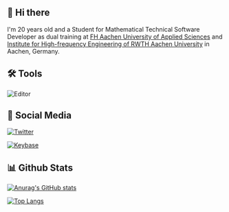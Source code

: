 ## 👋 Hi there
I'm 20 years old and a Student for Mathematical Technical Software Developer as dual training at [FH Aachen University of Applied Sciences](https://www.fh-aachen.de/) and [Institute for High-frequency Engineering of RWTH Aachen University](https://www.ihf.rwth-aachen.de) in Aachen, Germany.

## 🛠 Tools
![Editor](https://img.shields.io/static/v1?label=Editor&message=IntelliJ%20IDEA&color=347d39&logo=intellij%20idea)

## 📲 Social Media
[![Twitter](https://img.shields.io/twitter/follow/Darkoberd00?style=social)](https://twitter.com/Darkoberd00)

[![Keybase](https://img.shields.io/keybase/pgp/Darkoberd00?color=347d39&label=Keybase&logo=keybase)](https://keybase.io/darkoberd00)



## 📊 Github Stats 
[![Anurag's GitHub stats](https://github-readme-stats.vercel.app/api?username=Darkoberd00&theme=tokyonight&show_icons=true)](https://github.com/Darkoberd00)

[![Top Langs](https://github-readme-stats.vercel.app/api/top-langs/?username=Darkoberd00&theme=tokyonight&show_icons=true)](https://github.com/Darkoberd00)
